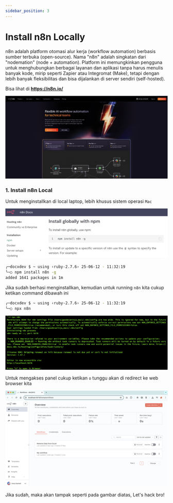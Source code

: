 ```yaml
---
sidebar_position: 3
---
```


# Install n8n Locally

n8n adalah platform otomasi alur kerja (workflow automation) berbasis sumber terbuka (open-source). Nama "n8n" adalah singkatan dari "nodemation" (node + automation). Platform ini memungkinkan pengguna untuk menghubungkan berbagai layanan dan aplikasi tanpa harus menulis banyak kode, mirip seperti Zapier atau Integromat (Make), tetapi dengan lebih banyak fleksibilitas dan bisa dijalankan di server sendiri (self-hosted). 

Bisa lihat di <b>https://n8n.io/</b>

![Alt text](./img/12-06-25/Screenshot%202025-06-12%20at%2011.28.20.png)

### 1. Install n8n Local

Untuk menginstallkan di local laptop, lebih khusus sistem operasi `Mac`

![Alt text](./img/12-06-25/Screenshot%202025-06-12%20at%2011.00.25.png)

```.sh
╭─docxdev $ ~ using ‹ruby-2.7.6› 25-06-12 - 11:32:19
╰─○ npm install n8n -g
added 1641 packages in 1m
```

Jika sudah berhasi menginstallkan, kemudian untuk running `n8n` kita cukup ketikan command dibawah ini

```.sh
╭─docxdev $ ~ using ‹ruby-2.7.6› 25-06-12 - 11:32:19
╰─○ npx n8n
```

![Alt text](./img/12-06-25/Screenshot%202025-06-12%20at%2012.14.04.png)

Untuk mengakses panel cukup ketikan `o` tunggu akan di redirect ke web browser kita

![Alt text](./img/12-06-25/Screenshot%202025-06-12%20at%2012.39.39.png)

Jika sudah, maka akan tampak seperti pada gambar diatas, Let's hack bro!